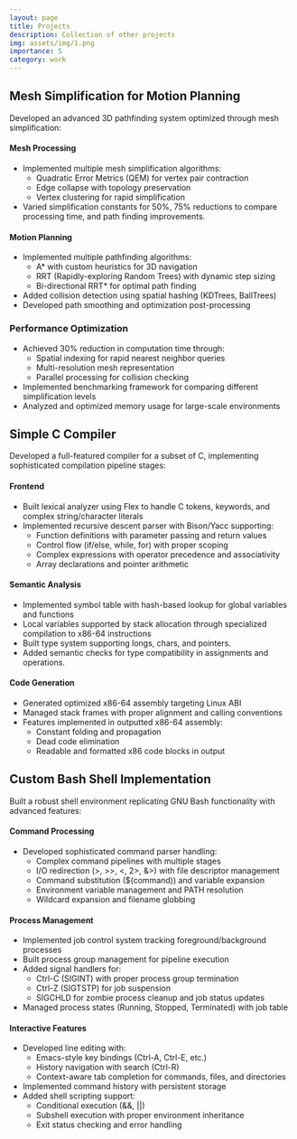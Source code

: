 ```yaml
---
layout: page
title: Projects
description: Collection of other projects
img: assets/img/1.png
importance: 5
category: work
---
```


## Mesh Simplification for Motion Planning

<a name="mesh"></a>

Developed an advanced 3D pathfinding system optimized through mesh simplification:

#### Mesh Processing

- Implemented multiple mesh simplification algorithms:
  - Quadratic Error Metrics (QEM) for vertex pair contraction
  - Edge collapse with topology preservation
  - Vertex clustering for rapid simplification
- Varied simplification constants for 50\%, 75\% reductions to compare processing time, and path finding improvements.

#### Motion Planning

- Implemented multiple pathfinding algorithms:
  - A\* with custom heuristics for 3D navigation
  - RRT (Rapidly-exploring Random Trees) with dynamic step sizing
  - Bi-directional RRT\* for optimal path finding
- Added collision detection using spatial hashing (KDTrees, BallTrees)
- Developed path smoothing and optimization post-processing

### Performance Optimization

- Achieved 30% reduction in computation time through:
  - Spatial indexing for rapid nearest neighbor queries
  - Multi-resolution mesh representation
  - Parallel processing for collision checking
- Implemented benchmarking framework for comparing different simplification levels
- Analyzed and optimized memory usage for large-scale environments

## Simple C Compiler

<a name="c-compiler"></a>

Developed a full-featured compiler for a subset of C, implementing sophisticated compilation pipeline stages:

#### Frontend

- Built lexical analyzer using Flex to handle C tokens, keywords, and complex string/character literals
- Implemented recursive descent parser with Bison/Yacc supporting:
  - Function definitions with parameter passing and return values
  - Control flow (if/else, while, for) with proper scoping
  - Complex expressions with operator precedence and associativity
  - Array declarations and pointer arithmetic

#### Semantic Analysis

- Implemented symbol table with hash-based lookup for global variables and functions
- Local variables supported by stack allocation through specialized compilation to x86-64 instructions
- Built type system supporting longs, chars, and pointers.
- Added semantic checks for type compatibility in assignments and operations.

#### Code Generation

- Generated optimized x86-64 assembly targeting Linux ABI
- Managed stack frames with proper alignment and calling conventions
- Features implemented in outputted x86-64 assembly:
  - Constant folding and propagation
  - Dead code elimination
  - Readable and formatted x86 code blocks in output

## Custom Bash Shell Implementation

<a name="bash"></a>

Built a robust shell environment replicating GNU Bash functionality with advanced features:

#### Command Processing

- Developed sophisticated command parser handling:
  - Complex command pipelines with multiple stages
  - I/O redirection (>, >>, <, 2>, &>) with file descriptor management
  - Command substitution ($(command)) and variable expansion
  - Environment variable management and PATH resolution
  - Wildcard expansion and filename globbing

#### Process Management

- Implemented job control system tracking foreground/background processes
- Built process group management for pipeline execution
- Added signal handlers for:
  - Ctrl-C (SIGINT) with proper process group termination
  - Ctrl-Z (SIGTSTP) for job suspension
  - SIGCHLD for zombie process cleanup and job status updates
- Managed process states (Running, Stopped, Terminated) with job table

#### Interactive Features

- Developed line editing with:
  - Emacs-style key bindings (Ctrl-A, Ctrl-E, etc.)
  - History navigation with search (Ctrl-R)
  - Context-aware tab completion for commands, files, and directories
- Implemented command history with persistent storage
- Added shell scripting support:
  - Conditional execution (&&, ||)
  - Subshell execution with proper environment inheritance
  - Exit status checking and error handling

